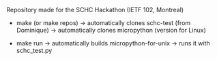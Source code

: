 
Repository made for the SCHC Hackathon (IETF 102, Montreal)

* make
  (or make repos)
  -> automatically clones schc-test (from Dominique)
  -> automatically clones micropython (version for Linux)

* make run
  -> automatically builds micropython-for-unix
  -> runs it with schc_test.py

